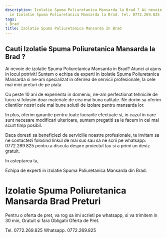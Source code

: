 ```yaml
---
description: Izolatie Spuma Poliuretanica Mansarda la Brad ? Ai nevoie de un profesionist
  in Izolatie Spuma Poliuretanica Mansarda la Brad. tel. 0772.269.825
tags:
- Brad
title: Izolatie Spuma Poliuretanica Mansarda In Brad
---
```



## Cauti Izolatie Spuma Poliuretanica Mansarda la Brad ?


Ai nevoie de izolatie Spuma Poliuretanica Mansarda in Brad? Atunci ai ajuns in locul potrivit! Suntem o echipa de experti in izolatie Spuma Poliuretanica Mansarda si ne-am specializat in oferirea de servicii profesionale, la cele mai mici preturi de pe piata.

Cu peste 10 ani de experienta in domeniu, ne-am perfectionat tehnicile de lucru si folosim doar materiale de cea mai buna calitate. Ne dorim sa oferim clientilor nostri cele mai bune solutii de izolare pentru mansarda lor.

In plus, oferim garantie pentru toate lucrarile efectuate si, in cazul in care sunt necesare modificari ulterioare, suntem pregatiti sa le facem in cel mai scurt timp posibil.

Daca doresti sa beneficiezi de serviciile noastre profesionale, te invitam sa ne contactezi folosind linkul de mai sus sau sa ne scrii pe whatsapp: 0772.269.825 pentru a discuta despre proiectul tau si a primi un deviz gratuit. 

In asteptarea ta, 

Echipa de experti in izolatie Spuma Poliuretanica Mansarda din Brad.

# Izolatie Spuma Poliuretanica Mansarda Brad Preturi
Pentru o oferta de pret, va rog sa imi scrieti pe whatsapp, si va trimitem in 30 min, Gratuit si fara Obligatii Oferta de Pret.

Tel. 0772.269.825
Whatsapp. 0772.269.825